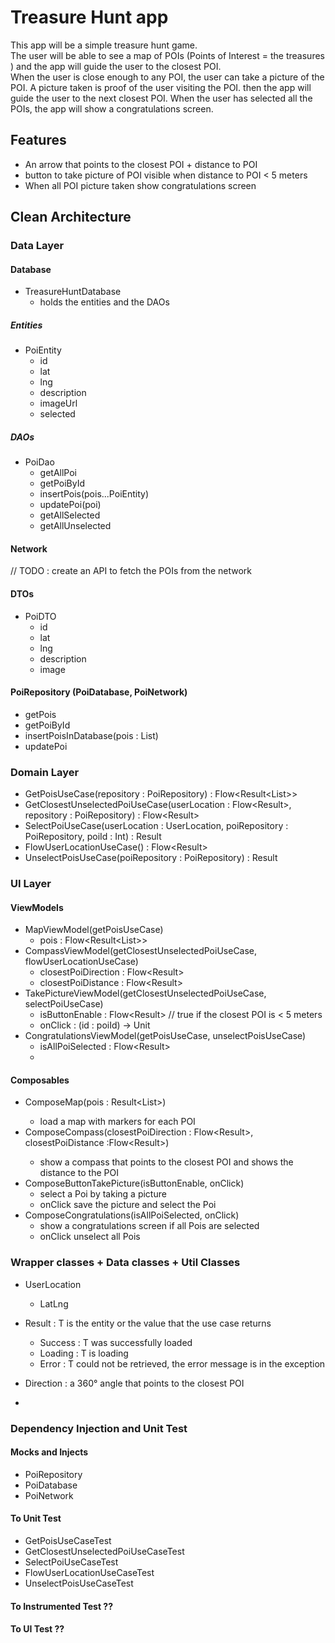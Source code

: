# Treasure Hunt app

This app will be a simple treasure hunt game.  
The user will be able to see a map of POIs (Points of Interest = the treasures ) and the app will guide the user to the closest POI.  
When the user is close enough to any POI, the user can take a picture of the POI.
A picture taken is proof of the user visiting the POI.
then the app will guide the user to the next closest POI.
When the user has selected all the POIs, the app will show a congratulations screen.

## Features

- An arrow that points to the closest POI + distance to POI 
- button to take picture of POI visible when distance to POI < 5 meters 
- When all POI picture taken show congratulations screen


## Clean Architecture 

### Data Layer

#### Database
 
- TreasureHuntDatabase
  - holds the entities and the DAOs
  
##### Entities

  - PoiEntity
    - id
    - lat
    - lng
    - description
    - imageUrl
    - selected

##### DAOs

  - PoiDao
    - getAllPoi
    - getPoiById
    - insertPois(pois...PoiEntity)
    - updatePoi(poi)
    - getAllSelected
    - getAllUnselected

#### Network 

// TODO : create an API to fetch the POIs from the network

#### DTOs 
  - PoiDTO
      - id
      - lat
      - lng
      - description
      - image

#### PoiRepository (PoiDatabase, PoiNetwork)
  - getPois
  - getPoiById
  - insertPoisInDatabase(pois : List<PoiItem>)
  - updatePoi

### Domain Layer

  - GetPoisUseCase(repository : PoiRepository) : Flow<Result<List<PoiEntity>>>
  - GetClosestUnselectedPoiUseCase(userLocation : Flow<Result<UserLocation>>, repository : 
    PoiRepository) : 
    Flow<Result<PoiEntity>>
  - SelectPoiUseCase(userLocation : UserLocation, poiRepository : PoiRepository, poiId : Int) : 
    Result<Unit>
  - FlowUserLocationUseCase() : Flow<Result<UserLocation>>
  - UnselectPoisUseCase(poiRepository : PoiRepository) : Result<Unit>

### UI Layer

#### ViewModels 

  - MapViewModel(getPoisUseCase)
    - pois : Flow<Result<List<PoiItem>>>
  - CompassViewModel(getClosestUnselectedPoiUseCase, flowUserLocationUseCase)
    - closestPoiDirection : Flow<Result<Direction>>
    - closestPoiDistance : Flow<Result<Float>>
  - TakePictureViewModel(getClosestUnselectedPoiUseCase, selectPoiUseCase)
    - isButtonEnable : Flow<Result<Boolean>> // true if the closest POI is < 5 meters
    - onClick : (id : poiId) -> Unit
  - CongratulationsViewModel(getPoisUseCase, unselectPoisUseCase)
    - isAllPoiSelected : Flow<Result<Boolean>>
    -
#### Composables

  - ComposeMap(pois : Result<List<PoiItem>>) 
    - load a map with markers for each POI
  - ComposeCompass(closestPoiDirection : Flow<Result<Direction>>, closestPoiDistance :Flow<Result<Float>>) 
    - show a compass that points to the closest POI and shows the distance to the POI
  - ComposeButtonTakePicture(isButtonEnable, onClick) 
    - select a Poi by taking a picture
    - onClick save the picture and select the Poi
  - ComposeCongratulations(isAllPoiSelected, onClick)
    - show a congratulations screen if all Pois are selected
    - onClick unselect all Pois

### Wrapper classes + Data classes + Util Classes

- UserLocation
    - LatLng

- Result<T> : T is the entity or the value that the use case returns
    - Success<T> : T was successfully loaded
    - Loading<T> : T is loading
    - Error<T> : T could not be retrieved, the error message is in the exception

- Direction : a 360° angle that points to the closest POI
- 
### Dependency Injection and Unit Test

#### Mocks and Injects
  - PoiRepository
  - PoiDatabase
  - PoiNetwork

#### To Unit Test 

- GetPoisUseCaseTest
- GetClosestUnselectedPoiUseCaseTest
- SelectPoiUseCaseTest
- FlowUserLocationUseCaseTest
- UnselectPoisUseCaseTest

#### To Instrumented Test ??

#### To UI Test ??

